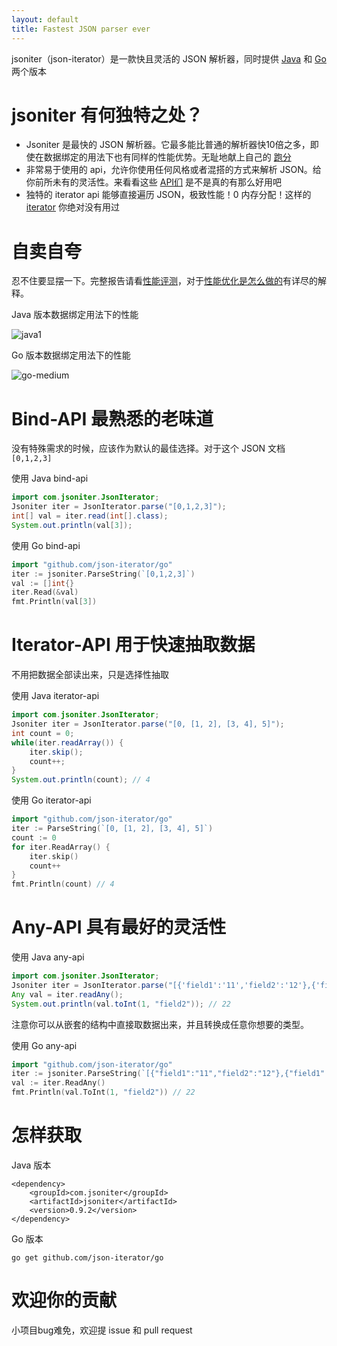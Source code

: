 ```yaml
---
layout: default
title: Fastest JSON parser ever
---
```


jsoniter（json-iterator）是一款快且灵活的 JSON 解析器，同时提供 [Java](https://github.com/json-iterator/java) 和 [Go](https://github.com/json-iterator/go) 两个版本

# jsoniter 有何独特之处？

* Jsoniter 是最快的 JSON 解析器。它最多能比普通的解析器快10倍之多，即使在数据绑定的用法下也有同样的性能优势。无耻地献上自己的 [跑分](/benchmark.html)
* 非常易于使用的 api，允许你使用任何风格或者混搭的方式来解析 JSON。给你前所未有的灵活性。来看看这些 [API们](/api.html) 是不是真的有那么好用吧
* 独特的 iterator api 能够直接遍历 JSON，极致性能！0 内存分配！这样的 [iterator](/api.html#iterator-api) 你绝对没有用过

# 自卖自夸

忍不住要显摆一下。完整报告请看[性能评测](/benchmark.html)，对于[性能优化是怎么做的](/benchmark.html#optimization-used)有详尽的解释。

Java 版本数据绑定用法下的性能

![java1](http://jsoniter.com/benchmarks/java1.png)

Go 版本数据绑定用法下的性能

![go-medium](http://jsoniter.com/benchmarks/go-medium.png)

# Bind-API 最熟悉的老味道

没有特殊需求的时候，应该作为默认的最佳选择。对于这个 JSON 文档 `[0,1,2,3]`

使用 Java bind-api

```java
import com.jsoniter.JsonIterator;
Jsoniter iter = JsonIterator.parse("[0,1,2,3]");
int[] val = iter.read(int[].class);
System.out.println(val[3]);
```

使用 Go bind-api

```go
import "github.com/json-iterator/go"
iter := jsoniter.ParseString(`[0,1,2,3]`)
val := []int{}
iter.Read(&val)
fmt.Println(val[3])
```

# Iterator-API 用于快速抽取数据

不用把数据全部读出来，只是选择性抽取

使用 Java iterator-api

```java
import com.jsoniter.JsonIterator;
Jsoniter iter = JsonIterator.parse("[0, [1, 2], [3, 4], 5]");
int count = 0;
while(iter.readArray()) {
    iter.skip();
    count++;
}
System.out.println(count); // 4
```

使用 Go iterator-api

```go
import "github.com/json-iterator/go"
iter := ParseString(`[0, [1, 2], [3, 4], 5]`)
count := 0
for iter.ReadArray() {
    iter.skip()
    count++
}
fmt.Println(count) // 4
```

# Any-API 具有最好的灵活性

使用 Java any-api

```java
import com.jsoniter.JsonIterator;
Jsoniter iter = JsonIterator.parse("[{'field1':'11','field2':'12'},{'field1':'21','field2':'22'}]".replace('\'', '"'));
Any val = iter.readAny();
System.out.println(val.toInt(1, "field2")); // 22
```

注意你可以从嵌套的结构中直接取数据出来，并且转换成任意你想要的类型。

使用 Go any-api

```go
import "github.com/json-iterator/go"
iter := jsoniter.ParseString(`[{"field1":"11","field2":"12"},{"field1":"21","field2":"22"}]`)
val := iter.ReadAny()
fmt.Println(val.ToInt(1, "field2")) // 22
```

# 怎样获取

Java 版本

```
<dependency>
    <groupId>com.jsoniter</groupId>
    <artifactId>jsoniter</artifactId>
    <version>0.9.2</version>
</dependency>
```

Go 版本

```
go get github.com/json-iterator/go
```

# 欢迎你的贡献

小项目bug难免，欢迎提 issue 和 pull request
